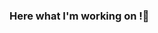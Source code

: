 ### Here what I'm working  on !👋

<!--
**Alex-Finner/Alex-Finner** is a ✨ _special_ ✨ repository because its `README.md` (this file) appears on your GitHub profile.

Here are some ideas to get you started:

- 🔭 I’m currently working on ...working as student
- 🌱 I’m currently learning ...java , c++ , python
- 👯 I’m looking to collaborate on ...java
- 🤔 I’m looking for help with ...Anyone
- 💬 Ask me about ...Anything
- 📫 How to reach me: ...???//
- 😄 Pronouns: ...????//
- ⚡ Fun fact: ...😂😂😂😂
-->
